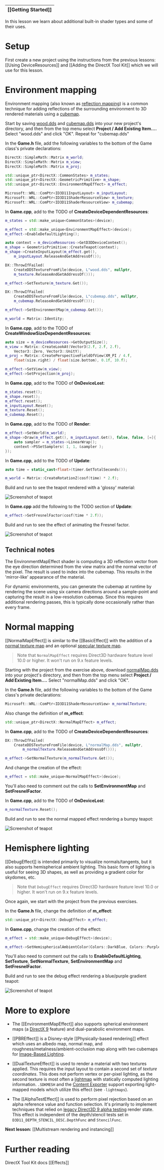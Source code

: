 |[[Getting Started]]|
|---|

In this lesson we learn about  additional built-in shader types and some of their uses.

# Setup
First create a new project using the instructions from the previous lessons: [[Using DeviceResources]] and
[[Adding the DirectX Tool Kit]] which we will use for this lesson.

# Environment mapping

Environment mapping (also known as [reflection mapping](https://en.wikipedia.org/wiki/Reflection_mapping)) is a common technique for adding reflections of the surrounding environment to 3D rendered materials using a [cubemap](https://en.wikipedia.org/wiki/Cube_mapping).

Start by saving [wood.dds](https://github.com/Microsoft/DirectXTK/wiki/media/wood.dds) and [cubemap.dds](https://github.com/Microsoft/DirectXTK/wiki/media/cubemap.dds) into your new project's directory, and then from the top menu select **Project / Add Existing Item....** Select "wood.dds" and click "OK". Repeat for "cubemap.dds"

In the **Game.h** file, add the following variables to the bottom of the Game class's private declarations:

```cpp
DirectX::SimpleMath::Matrix m_world;
DirectX::SimpleMath::Matrix m_view;
DirectX::SimpleMath::Matrix m_proj;

std::unique_ptr<DirectX::CommonStates> m_states;
std::unique_ptr<DirectX::GeometricPrimitive> m_shape;
std::unique_ptr<DirectX::EnvironmentMapEffect> m_effect;

Microsoft::WRL::ComPtr<ID3D11InputLayout> m_inputLayout;
Microsoft::WRL::ComPtr<ID3D11ShaderResourceView> m_texture;
Microsoft::WRL::ComPtr<ID3D11ShaderResourceView> m_cubemap;
```

In **Game.cpp**, add to the TODO of **CreateDeviceDependentResources**:

```cpp
m_states = std::make_unique<CommonStates>(device);

m_effect = std::make_unique<EnvironmentMapEffect>(device);
m_effect->EnableDefaultLighting();

auto context = m_deviceResources->GetD3DDeviceContext();
m_shape = GeometricPrimitive::CreateTeapot(context);
m_shape->CreateInputLayout(m_effect.get(),
    m_inputLayout.ReleaseAndGetAddressOf());

DX::ThrowIfFailed(
    CreateDDSTextureFromFile(device, L"wood.dds", nullptr,
    m_texture.ReleaseAndGetAddressOf()));

m_effect->SetTexture(m_texture.Get());

DX::ThrowIfFailed(
    CreateDDSTextureFromFile(device, L"cubemap.dds", nullptr,
    m_cubemap.ReleaseAndGetAddressOf()));

m_effect->SetEnvironmentMap(m_cubemap.Get());

m_world = Matrix::Identity;
```

In **Game.cpp**, add to the TODO of **CreateWindowSizeDependentResources**:

```cpp
auto size = m_deviceResources->GetOutputSize();
m_view = Matrix::CreateLookAt(Vector3(2.f, 2.f, 2.f),
    Vector3::Zero, Vector3::UnitY);
m_proj = Matrix::CreatePerspectiveFieldOfView(XM_PI / 4.f,
    float(size.right) / float(size.bottom), 0.1f, 10.f);

m_effect->SetView(m_view);
m_effect->SetProjection(m_proj);
```

In **Game.cpp**, add to the TODO of **OnDeviceLost**:

```cpp
m_states.reset();
m_shape.reset();
m_effect.reset();
m_inputLayout.Reset();
m_texture.Reset();
m_cubemap.Reset();
```

In **Game.cpp**, add to the TODO of **Render**:

```cpp
m_effect->SetWorld(m_world);
m_shape->Draw(m_effect.get(), m_inputLayout.Get(), false, false, [=]{
    auto sampler = m_states->LinearWrap();
    context->PSSetSamplers( 1, 1, &sampler );
});
```

In **Game.cpp**, add to the TODO of **Update**:

```cpp
auto time = static_cast<float>(timer.GetTotalSeconds());

m_world = Matrix::CreateRotationZ(cosf(time) * 2.f);
```

Build and run to see the teapot rendered with a 'glossy' material:

![Screenshot of teapot](https://github.com/Microsoft/DirectXTK/wiki/images/screenshotTeapot.PNG)

In **Game.cpp** add the following to the TODO section of **Update**:

```cpp
m_effect->SetFresnelFactor(cosf(time * 2.f));
```

Build and run to see the effect of animating the Fresnel factor.

![Screenshot of teapot](https://github.com/Microsoft/DirectXTK/wiki/images/screenshotTeapot2.PNG)

## Technical notes
The EnvironmentMapEffect shader is computing a 3D reflection vector from the eye direction determined from the view matrix and the normal vector of the pixel. The result is used to index into the cubemap. This results in the 'mirror-like' appearance of the material.

For dynamic environments, you can generate the cubemap at runtime by rendering the scene using six camera directions around a sample-point and capturing the result in a low-resolution cubemap. Since this requires additional rendering passes, this is typically done occasionally rather than every frame.

# Normal mapping

[[NormalMapEffect]] is similar to the [[BasicEffect]] with the addition of a [normal texture map](https://en.wikipedia.org/wiki/Normal_mapping) and an optional [specular texture map](https://en.wikipedia.org/wiki/Specularity).

> Note that ``NormalMapEffect`` requires Direct3D hardware feature level 10.0 or higher. It won't run on 9.x feature levels.

Starting with the project from the exercise above, download [normalMap.dds](https://github.com/Microsoft/DirectXTK/wiki/media/normalMap.dds) into your project's directory, and then from the top menu select **Project / Add Existing Item....** Select "normalMap.dds" and click "OK".

In the **Game.h** file, add the following variables to the bottom of the Game class's private declarations:

```cpp
Microsoft::WRL::ComPtr<ID3D11ShaderResourceView> m_normalTexture;
```

Also change the definition of **m_effect**:

```cpp
std::unique_ptr<DirectX::NormalMapEffect> m_effect;
```

In **Game.cpp**, add to the TODO of **CreateDeviceDependentResources**:

```cpp
DX::ThrowIfFailed(
    CreateDDSTextureFromFile(device, L"normalMap.dds", nullptr,
        m_normalTexture.ReleaseAndGetAddressOf()));

m_effect->SetNormalTexture(m_normalTexture.Get());
```

And change the creation of the effect:

```cpp
m_effect = std::make_unique<NormalMapEffect>(device);
```

You'll also need to comment out the calls to **SetEnvironmentMap** and **SetFresnelFactor**.

In **Game.cpp**, add to the TODO of **OnDeviceLost**:

```cpp
m_normalTexture.Reset();
```

Build and run to see the normal mapped effect rendering a bumpy teapot:

![Screenshot of teapot](https://github.com/Microsoft/DirectXTK/wiki/images/screenshotTeapot3.PNG)

# Hemisphere lighting

[[DebugEffect]] is intended primarily to visualize normals/tangents, but it also supports hemispherical ambient lighting. This basic form of lighting is useful for seeing 3D shapes, as well as providing a gradient color for skydomes, etc.

> Note that ``DebugEffect`` requires Direct3D hardware feature level 10.0 or higher. It won't run on 9.x feature levels.

Once again, we start with the project from the previous exercises.

In the **Game.h** file, change the definition of **m_effect**:

```cpp
std::unique_ptr<DirectX::DebugEffect> m_effect;
```

In **Game.cpp**, change the creation of the effect:

```cpp
m_effect = std::make_unique<DebugEffect>(device);

m_effect->SetHemisphericalAmbientColor(Colors::DarkBlue, Colors::Purple);
```

You'll also need to comment out the calls to **EnableDefaultLighting**, **SetTexture**, **SetNormalTexture**, **SetEnvironmentMap** and **SetFresnelFactor**.

Build and run to see the debug effect rendering a blue/purple gradient teapot:

![Screenshot of teapot](https://github.com/Microsoft/DirectXTK/wiki/images/screenshotTeapot4.PNG)

# More to explore

* The [[EnvironmentMapEffect]] also supports spherical environment maps (a [DirectX 9](https://docs.microsoft.com/en-us/windows/win32/direct3d9/spherical-environment-mapping) feature) and dual-parabolic environment maps.

* [[PBREffect]] is a Disney-style [[Physically-based rendering]] effect which uses an albedo map, normal map, and roughness/metalness/ambient-occlusion map along with two cubemaps for [Image-Based Lighting](https://en.wikipedia.org/wiki/Image-based_lighting).

* [[DualTextureEffect]] is used to render a material with two textures applied. This requires the input layout to contain a second set of _texture coordinates_. This does not perform vertex or per-pixel lighting, as the second texture is most often a [lightmap](https://en.wikipedia.org/wiki/Lightmap) with statically computed lighting information.  ``.SDKMESH`` and the [Content Exporter](https://aka.ms/dxsdkcontentexporter) support exporting light-mapped models which utilize this effect (see ``-lightmaps``).

* The [[AlphaTestEffect]] is used to perform pixel rejection based on an alpha reference value and function selection. It's primarily to implement techniques that relied on [legacy Direct3D 9 alpha testing](https://docs.microsoft.com/en-us/windows/win32/direct3d9/alpha-testing-state) render state. This effect is independent of the depth/stencil tests set in ``D3D11_DEPTH_STENCIL_DESC.DepthFunc`` and ``StencilFunc``.

**Next lesson:** [[Multistream rendering and instancing]]

# Further reading

DirectX Tool Kit docs [[Effects]]
